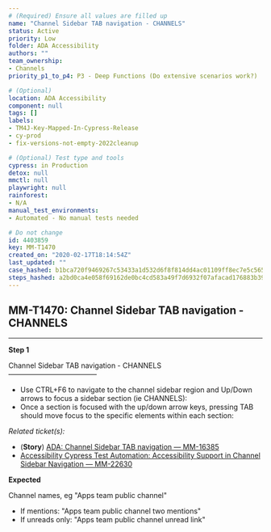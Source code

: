 ```yaml
---
# (Required) Ensure all values are filled up
name: "Channel Sidebar TAB navigation - CHANNELS"
status: Active
priority: Low
folder: ADA Accessibility
authors: ""
team_ownership: 
- Channels
priority_p1_to_p4: P3 - Deep Functions (Do extensive scenarios work?)

# (Optional)
location: ADA Accessibility
component: null
tags: []
labels: 
- TM4J-Key-Mapped-In-Cypress-Release
- cy-prod
- fix-versions-not-empty-2022cleanup

# (Optional) Test type and tools
cypress: in Production
detox: null
mmctl: null
playwright: null
rainforest: 
- N/A
manual_test_environments: 
- Automated - No manual tests needed

# Do not change
id: 4403859
key: MM-T1470
created_on: "2020-02-17T18:14:54Z"
last_updated: ""
case_hashed: b1bca720f9469267c53433a1d532d6f8f814dd4ac01109ff8ec7e5c565a5637b579a4d4fc3b6496704c8a8d5c3382cc0
steps_hashed: a2bd0ca4e058f69162de0bc4cd583a49f7d6932f07afacad176883b399b1b4a319d376b937d804cfc8c342a702f2fe70
---
```


<!-- (Auto-generated) Based on frontmatter's "key" and "name" -->

## MM-T1470: Channel Sidebar TAB navigation - CHANNELS

---

**Step 1**

Channel Sidebar TAB navigation - CHANNELS\
–––––––––––––––––––––––––

- Use CTRL+F6 to navigate to the channel sidebar region and Up/Down arrows to focus a sidebar section (ie CHANNELS):
- Once a section is focused with the up/down arrow keys, pressing TAB should move focus to the specific elements within each section:

_Related ticket(s):_

- (**Story**) [ADA: Channel Sidebar TAB navigation — MM-16385](https://mattermost.atlassian.net/browse/MM-16385)
- [Accessibility Cypress Test Automation: Accessibility Support in Channel Sidebar Navigation — MM-22630](https://mattermost.atlassian.net/browse/MM-22630)

**Expected**

Channel names, eg "Apps team public channel"

- If mentions: "Apps team public channel two mentions"
- If unreads only: "Apps team public channel unread link"
